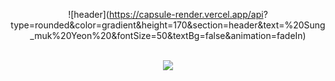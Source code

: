 <div align="center">

  ![header](https://capsule-render.vercel.app/api?  type=rounded&color=gradient&height=170&section=header&text=%20Sung_muk%20Yeon%20&fontSize=50&textBg=false&animation=fadeIn)
  
  <br>
  <a href="dustjdanr@naver.com" target="_blank"><img src="https://img.shields.io/badge/dustjdanr@naver.com-white?style=flat-square&logo=naver&logoColor=#03C75A"/></a>
</div>
